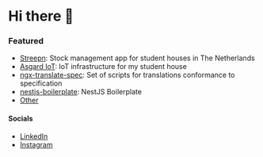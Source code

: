 # Hi there 👋

### Featured
- [Streepn](https://streepn.nl): Stock management app for student houses in The Netherlands
- [Asgard IoT](https://github.com/MarnickvdA/InternetOfAsgard): IoT infrastructure for my student house
- [ngx-translate-spec](https://github.com/MarnickvdA/ngx-translate-spec): Set of scripts for translations conformance to specification
- [nestjs-boilerplate](https://github.com/MarnickvdA/nestjs-boilerplate): NestJS Boilerplate
- [Other](https://github.com/MarnickvdA?tab=repositories)

#### Socials
- [LinkedIn](https://www.linkedin.com/in/marnickvda/)
- [Instagram](https://www.instagram.com/marnickvda/)
